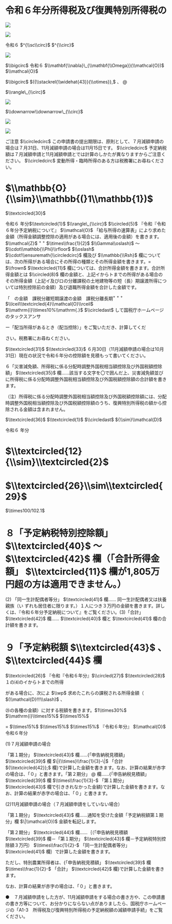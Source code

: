 # 令和６年分所得税及び復興特別所得税の

![](https://www.nta.go.jp/tmp/14630cd0-317a-4361-be2a-f7d05d3764f5/images/2b262dabe8bb323f9b1ed362c37f4d644c1c893a2606281a89f2a2f45329dbb2.jpg)

![](https://www.nta.go.jp/tmp/14630cd0-317a-4361-be2a-f7d05d3764f5/images/f6fa4968a1b04cfb97db3ac9c25c5208bc70a197f10fe2afa2b88f070c58d956.jpg)

令和６ $^{\\sc\\circ}$ $^{\\circ}$

![](https://www.nta.go.jp/tmp/14630cd0-317a-4361-be2a-f7d05d3764f5/images/aaad2c0a7d6e6f7d2bfd0cd6cbcca10957468c9d6937be5d6cc56c8c38e9c210.jpg)

$\\bigcirc$ 令和６ $\\mathbf{\\nabla}\_{\\mathbf{\\Omega}}(\\mathcal{O})$ $\\mathcal{O}$

$\\bigcirc$ $({\\stackrel{\\widehat{43}}{\\otimes}},$ 、 $@$

$\\rangle\_{\\circ}$

![](https://www.nta.go.jp/tmp/14630cd0-317a-4361-be2a-f7d05d3764f5/images/af5ee747d3ccf62c7eb040088c36470ff3a779c02a1d2516835903cbfd5fb510.jpg)

$\\downarrow\\downarrow\_{\\circ}$

![](https://www.nta.go.jp/tmp/14630cd0-317a-4361-be2a-f7d05d3764f5/images/0bf6c8da5e309992c7226579cdac414589986a6a16536e45f369a73e0f3940ee.jpg)

![](https://www.nta.go.jp/tmp/14630cd0-317a-4361-be2a-f7d05d3764f5/images/5e9e9b3c105292b31a0bfacb0da3f0f789c81ddb970130f38f5f6ab571e63fc8.jpg)

ご注意 $\\circledcirc$ この申請書の提出期限は、原則として、７月減額申請の場合は７月31日、11月減額申請の場合は11月15日です。 $\\circledcirc$ 予定納税額は７月減額申請と11月減額申請とでは計算のしかたが異なりますからご注意ください。 $\\circledcirc$ 変動所得・臨時所得のある方は税務署にお尋ねください。

# $\\mathbb{O}{\\sim}\\mathbb{(}1\\mathbb{1})$

$\\textcircled{30}$

令和６ 年分$\\textcircled{1}$ $\\rangle\_{\\circ}$ $\\circled{5}$ 『令和『令和６年分予定納税について』 $\\mathcal{O}$ 「給与所得の速算表」により求めた金額（所得金額調整控除の適用がある場合には、適用後の金額）を書きます。$\\mathcal{Z}$ $^{+}$ $^{+}$ $\\times\\frac{1}{2}$ $\\Gamma\\oslash)$ 〜 $\\cdot\\mathbb{\\Phi}\\rfloor$ $\\oslash$ $\\cdot!\\ensuremath{\\circledcirc}$ 欄及び $\\mathbb{\\Rsh}$ 欄については、次の所得がある場合にその所得の種類とその所得金額を書きます。$=$ $\\frown$ $\\textcircled{11}$ 欄については、合計所得金額を書きます。合計所得金額とは $\\circled{8}$ 欄の金額と、上記イからトまでの所得がある場合のその所得金額（上記イ及びロの分離課税の土地建物等の短（長）期譲渡所得については特別控除前の金額）及び退職所得金額を合計した金額です。

「　の金額　課税分離短期譲渡の金額　課税分離長期$^+$ $^{+}$ $^{+}$ $\\lceil\\textcircled{4}\\mathcal{O}\\rceil$ $\\mathrm{i}\\times10%\\mathrm{.}$ $\\circledast$ して国税庁ホームページのタックスアンサ

ー「配当所得があるとき（配当控除）」をご覧いただき、計算してくだ

さい。税務署にお尋ねください。

$\\textcircled{31}$ $\\textcircled{33}$ ６月30日（11月減額申請の場合は10月31日）現在の状況で令和６年分の控除額を見積もって書いてください。

６「災害減免額、所得税に係る分配時調整外国税相当額控除及び外国税額控除額」 $\\textcircled{35}$ 欄……該当する文字を〇で囲んだ上、災害減免額並びに所得税に係る分配時調整外国税相当額控除及び外国税額控除額の合計額を書きます。

（注）所得税に係る分配時調整外国税相当額控除及び外国税額控除額には、分配時調整外国税相当額控除及び外国税額控除額のうち、復興特別所得税の額から控除される金額は含まれません。

$\\textcircled{36}$ $\\textcircled{1}$ $\\circledast$ ${\\sim}\\mathcal{D}$

令和６ 年分

# $\\textcircled{12}{\\sim}\\textcircled{2}$

# $\\textcircled{26}\\sim\\textcircled{29}$

$\\times100/102.1$

# ８「予定納税特別控除額」 $\\textcircled{40}$ ～ $\\textcircled{42}$ 欄（「合計所得金額」 $\\textcircled{11}$ 欄が1,805万円超の方は適用できません。）

(2) 「同一生計配偶者等分」 $\\textcircled{41}$ 欄…… 同一生計配偶者又は扶養親族（い ずれも居住者に限ります。）１人につき３万円の金額を書きます。詳しくは、『令和６年分予定納税について』をご覧ください。(3)「合計」 $\\textcircled{42}$ 欄…… $\\textcircled{40}$ 欄と $\\textcircled{41}$ 欄の合計額を書きます。

# ９「予定納税額 $\\textcircled{43}$ 、$\\textcircled{44}$ 欄

$\\textcircled{26}$ 『令和『令和６年分』$\\circled{27}$ $\\textcircled{28}$ １の⑷のイからトまでの所得

がある場合に、次によ $\\wp$ 求めたこれらの課税される所得金額（ $(\\mathcal{D}!!!\\slash)$ 、

㉕の各種の金額）に対する税額を書きます。$1\\times30%$ $\\mathrm{i}\\times15%$ $\\times15%$

$=$ $\\times15%$ $\\times15%$ $\\times15%$ 『令和６年分』 $\\mathcal{O}$ 令和６年分

(1)７月減額申請の場合

「第１期分」 $\\textcircled{43}$ 欄……{「申告納税見積額」 $\\textcircled{39}$ 欄 $\|{\\times}\\frac{1}{3}-\|$ 「合計 ${\\textcircled{42}};$ 欄}で計算した金額を書きます。なお、計算の結果が赤字の場合は、「０」と書きます。「第２期分」 $@$ 欄……{「申告納税見積額」 $\\textcircled{39}$ 欄 $\\times\\frac{1}{3}-$ 「第１期分」 $\\textcircled{43}$ 欄で引ききれなかった金額}で計算した金額を書きます。なお、計算の結果が赤字の場合は、「０」と書きます。

(2)11月減額申請の場合（７月減額申請をしていない場合）

「第１期分」 $\\textcircled{43}$ 欄……通知を受けた金額「予定納税額第１期分」欄 $\|\\mathcal{O})$ 金額を転記します。

「第２期分」 $\\textcircled{44}$ 欄……｛（「申告納税見積額 $\\textcircled{39}$ 欄－「第１期分」 $\\textcircled{43}$ 欄－予定納税特別控除額３万円） $\\times\\frac{1}{2}-$ 「同一生計配偶者等分」 $\\textcircled{41}$ 欄｝で計算した金額を書きます。

ただし、特別農業所得者は、{「申告納税見積額」 $\\textcircled{39}$ 欄 $\\times\\frac{1}{2}-$ 「合計」 $\\textcircled{42}$ 欄}で計算した金額を書きます。

なお、計算の結果が赤字の場合は、「０」と書きます。

●　７月減額申請をした方が、11月減額申請をする場合の書き方や、この申請書の書き方等について、お分かりにならない点がありましたら、国税庁ホームページの「A1-3　所得税及び復興特別所得税の予定納税額の減額申請手続」をご覧ください。